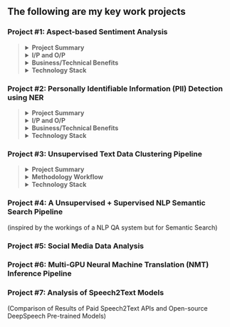 ## The following are my key work projects 

### Project #1: Aspect-based Sentiment Analysis

<blockquote>
 <details><summary><b>Project Summary</b></summary>
 
  <br>
  
 - Built a reusable **Sequence Text Classification ML Pipeline**
     - which used BERT-fine-tuning 
     - where free-text was converted into **(Aspect, Sentiment)** pairs
     - where the # of Aspect labels are typically more than 25
     - which had easy to use human-in-the-loop annotation scripts that can 
         - do efficient clustering of yet-to-be labeled data and
         - augment low volume classes after initial round of annotations
     - which yeilded 90%+ F1 score with minimal annotated data 
     - which had scripts to monitor performance of model 

- Built a comprehensive Docker Image that hosted the DL models as well as Spark
  
</details>
 
<details><summary><b>I/P and O/P</b></summary>
 
- **Example I/P**:
     > "The representative  who initially spoke with was very understanding but the dealer whom I was transferred to later was rude and unhelpful"
- **Example O/P**: <br>
  Part 1: <br>
     > "The representative who initially spoke with was very understanding" <br>
     > `Contact_Center_Agent` | `Positive` <br>
 
  Part 2: <br>
     > "but the dealer whom I was transferred to later was rude and unhelpful" <br>
     > `Dealer` | `Negative`

</details>
  
<details><summary><b>Business/Technical Benefits</b></summary>

- The codebase was used to build *30+ different Text Classification Models*
    - using the same ML pipeline/framework where each model had 20-30 classes to predict 
- Our repo's framework and models warranted far less human annotated data (than using a typical ML model)
- This was possible because both **Feature Extraction** :snowflake: (for clustering) and **Fine-tuning** :fire: (for BERT Fine-tuning was used

 </details>

<details><summary><b>Technology Stack</b></summary>
 
 <br>
 
 ![Python](https://img.shields.io/badge/-Python-green?style=for-the-badge=white) ![PySpark](https://img.shields.io/badge/-PySpark-green?style=for-the-badge=white) ![HuggingFace Transformers](https://img.shields.io/badge/-Transformers-blue?style=for-the-badge=white) ![SpaCy](https://img.shields.io/badge/-SpaCy-green?style=for-the-badge=white) ![PyTorch](https://img.shields.io/badge/-PyTorch-brown?style=for-the-badge=white) ![TFHub](https://img.shields.io/badge/-TFHub-green?style=for-the-badge=white)  ![Docker](https://img.shields.io/badge/-Docker-green?style=for-the-badge=white) 
 
 </details> 
 
 </blockquote>

### Project #2: Personally Identifiable Information (PII) Detection using NER

<blockquote>
 <details><summary><b>Project Summary</b></summary>
 
  <br>
  
- To replace PII in text data
    - by building a **Named Entity Recognition (NER)** system that can detect PII in text comments
- Built a Rules-based NER to bootstrap Training data
- Accuracy Robustness: Ensembled the results of 3 different NER models to get final predictions 
  
</details>
 
<details><summary><b>I/P and O/P</b></summary>
 
- **Example I/P**:
     > "Please drop my 2019 Focus after service to 2109 Hershell Hollow Road, Nashville, Tennesse. You can reach me at +1 854-789-1234 or gary_kirsten1978@gmail.com - Gary Kirsten" ( a made-up example)
- **Example O/P**: <br>
 
     > Please drop my `{{MODEL_YEAR}}` `{{NAMEPLATE}}` after service to `{{ADDRESS}}`. You can reach me at `{{PHONE_NUMBER}}` or `{{EMAIL}}` - `{{PERSON_NAME}}`
 
</details>
  
<details><summary><b>Business/Technical Benefits</b></summary>

- PII Annonymization can aid in less restricted use of the data
- Spacy's Roberta-base Model circumvented the truncation restriction of the transformers max sequence length problem. Refer [Link](https://spacy.io/api/transformer#span_getters)

 </details>

<details><summary><b>Technology Stack</b></summary>
 
 <br>
 
![Python](https://img.shields.io/badge/-Python-green?style=for-the-badge=white) ![HuggingFace Transformers](https://img.shields.io/badge/-Transformers-blue?style=for-the-badge=white) ![SpaCy](https://img.shields.io/badge/-SpaCy-green?style=for-the-badge=white) ![Poetry](https://img.shields.io/badge/-Poetry-brown?style=for-the-badge=white) ![Docker](https://img.shields.io/badge/-Docker-green?style=for-the-badge=white) ![Kubernetes](https://img.shields.io/badge/-Kubernetes-blue?style=for-the-badge=white) ![FastAPI](https://img.shields.io/badge/-FastAPI-orange?style=for-the-badge=white)
 
 </details> 
 
 </blockquote>


### Project #3: Unsupervised Text Data Clustering Pipeline

<blockquote>
 <details><summary><b>Project Summary</b></summary>
 
  <br>
  
- To build reusable Text Clustering pipelines  
    - with simpler Python APIs runnable inside docker images that can be used by non-NLP analysts 
    - to derive actionable insights from unlabeled text corpus using unsupervised clustering techniques
- The codebase was built on top of the main open source libraries 
    - PyTorch (Transformers, Sentence Transformers), Sklearn
  
</details>
 
<details><summary><b>Methodology Workflow</b></summary>

- Can Transfer Learning (TL) based pre-trained Sentence Models work for your data?
    - (1) If `Yes`
        - Employ TL-based Embedding & Hard Clustering
        - E.g.: Customer comments, corpora like Wiki,Brown Corpus, Web Forum discussions   
    - (2) If `No` (it is a domain-specific data)
        - Employ the best of Traditional Embedding and Topic Modeling
        - E.g.: Technician logs, domain-specific survey
 
**Methodology 1**: <br>
- *TL-based Embedding & Hard Clustering*
    - Embedding options: Employ any good Sentence Embedding technique
        - SentenceBERT (`sentence transformers` library)
        - Universal Sentence Coder (via TFHub)
- Indexing: Approx. Nearest Neighbours (ANNoy) on top of Embedding
- Clustering options: KMeans OR HDBSCAN
 
**Methodology 2**: <br>
- *Traditional Embedding and Topic Modeling*
    - Simple-but-Effective (arguable) Traditional Embedding Used:
        - Custom Vectorizer Pipeline
            - Spacy-tokenized
            - Lemmatized
            - TF-IDF Vectorizor
    - Topic Modeling Variant Options:
        - Simple LDA
        - Semi-supervised or Guided or Seeded LDA
    - pyLDAvis Visualization
        - Inter-topic Distance Map & Topic Occurence Freq
        - per-Topic Word Distribution
 
</details>
 

<details><summary><b>Technology Stack</b></summary>
 
 <br>
 
![Sentence Transformers](https://img.shields.io/badge/-SentenceTransformers-green?style=for-the-badge=white) ![HuggingFace Transformers](https://img.shields.io/badge/-Transformers-blue?style=for-the-badge=white) ![SpaCy](https://img.shields.io/badge/-SpaCy-green?style=for-the-badge=white) ![Sklearn](https://img.shields.io/badge/-Sklearn-green?style=for-the-badge=white) ![Docker](https://img.shields.io/badge/-Docker-green?style=for-the-badge=white) ![Kubernetes](https://img.shields.io/badge/-Kubernetes-blue?style=for-the-badge=white) ![Streamlit](https://img.shields.io/badge/-Streamlit-yellow?style=for-the-badge=black)  
 
 </details> 
 
 </blockquote>
 
 
### Project #4: A Unsupervised + Supervised NLP Semantic Search Pipeline
(inspired by the workings of a NLP QA system but for Semantic Search) 
 
### Project #5: Social Media Data Analysis
  
### Project #6: Multi-GPU Neural Machine Translation (NMT) Inference Pipeline

### Project #7: Analysis of Speech2Text Models
(Comparison of Results of Paid Speech2Text APIs and Open-source DeepSpeech Pre-trained Models)
